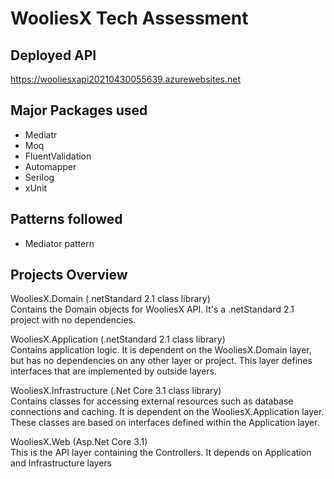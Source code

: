 # WooliesX Tech Assessment

## Deployed API

https://wooliesxapi20210430055639.azurewebsites.net

## Major Packages used

* Mediatr
* Moq
* FluentValidation
* Automapper
* Serilog
* xUnit

## Patterns followed

* Mediator pattern

## Projects Overview

WooliesX.Domain (.netStandard 2.1 class library)  
Contains the Domain objects for WooliesX API. It's a .netStandard 2.1 project with no dependencies.

WooliesX.Application (.netStandard 2.1 class library)  
Contains application logic. It is dependent on the WooliesX.Domain layer, but has no dependencies on any other layer or project. This layer defines interfaces that are implemented by outside layers.

WooliesX.Infrastructure (.Net Core 3.1 class library)  
Contains classes for accessing external resources such as database connections and caching. It is dependent on the WooliesX.Application layer. These classes are based on interfaces defined within the Application layer.

WooliesX.Web (Asp.Net Core 3.1)  
This is the API layer containing the Controllers. It depends on Application and Infrastructure layers



